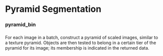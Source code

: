 # Pyramid Segmentation
### pyramid_bin
###

For each image in a batch, construct a pyramid of scaled images, similar to a texture pyramid. Objects are then tested to belong in a certain tier of the pyramid for its image; its membership is indicated in the returned data.